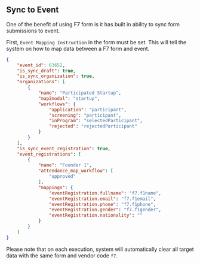 ## Sync to Event
One of the benefit of using F7 form is it has built in ability to sync form submissions to event.

First,  `Event Mapping Instruction` in the form must be set. This will tell the system on how to map data between a F7 form and event.

```json
{
    "event_id": 63652,
    "is_sync_draft": true,
    "is_sync_organization": true,
    "organizations": [
        {
            "name": "Participated Startup",
            "map2modal": "startup",
            "workflows": {
                "application": "participant",
                "screening": "participant",
                "inProgram": "selectedParticipant",
                "rejected": "rejectedParticipant"
            }
        }
    ],
    "is_sync_event_registration": true,
    "event_registrations": [
        {
            "name": "Founder 1",
            "attendance_map_workflow": [
                "approved"
            ],
            "mappings": {
                "eventRegistration.fullname": "f7.f1name",
                "eventRegistration.email": "f7.f1email",
                "eventRegistration.phone": "f7.f1phone",
                "eventRegistration.gender": "f7.f1gender",
                "eventRegistration.nationality": ""
            }
        }
    ]
}
```

Please note that on each execution, system will automatically clear all target data with the same form and vendor code `f7`.